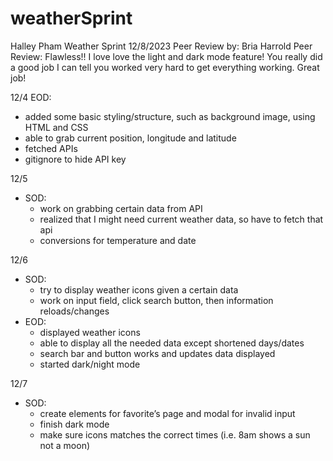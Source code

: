 # weatherSprint

Halley Pham
Weather Sprint
12/8/2023
Peer Review by: Bria Harrold
Peer Review: Flawless!! I love love the light and dark mode feature! You really did a good job I can tell you worked very hard to get everything working. Great job!

12/4 EOD: 
- added some basic styling/structure, such as background image, using HTML and CSS
- able to grab current position, longitude and latitude
- fetched APIs
- gitignore to hide API key

12/5 
- SOD:
    - work on grabbing certain data from API
    - realized that I might need current weather data, so have to fetch that api
    - conversions for temperature and date

12/6 
- SOD: 
    - try to display weather icons given a certain data
    - work on input field, click search button, then information reloads/changes
- EOD:
    - displayed weather icons 
    - able to display all the needed data except shortened days/dates
    - search bar and button works and updates data displayed
    - started dark/night mode

12/7
- SOD:
    - create elements for favorite’s page and modal for invalid input
    - finish dark mode
    - make sure icons matches the correct times (i.e. 8am shows a sun not a moon)


